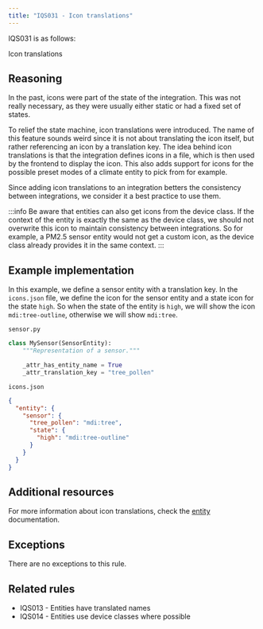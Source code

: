 ```yaml
---
title: "IQS031 - Icon translations"
---
```


IQS031 is as follows:

Icon translations

## Reasoning

In the past, icons were part of the state of the integration.
This was not really necessary, as they were usually either static or had a fixed set of states.

To relief the state machine, icon translations were introduced.
The name of this feature sounds weird since it is not about translating the icon itself, but rather referencing an icon by a translation key.
The idea behind icon translations is that the integration defines icons in a file, which is then used by the frontend to display the icon.
This also adds support for icons for the possible preset modes of a climate entity to pick from for example.

Since adding icon translations to an integration betters the consistency between integrations, we consider it a best practice to use them.

:::info
Be aware that entities can also get icons from the device class.
If the context of the entity is exactly the same as the device class, we should not overwrite this icon to maintain consistency between integrations.
So for example, a PM2.5 sensor entity would not get a custom icon, as the device class already provides it in the same context.
:::

## Example implementation

In this example, we define a sensor entity with a translation key.
In the `icons.json` file, we define the icon for the sensor entity and a state icon for the state `high`.
So when the state of the entity is `high`, we will show the icon `mdi:tree-outline`, otherwise we will show `mdi:tree`.

`sensor.py`
```python
class MySensor(SensorEntity):
    """Representation of a sensor."""

    _attr_has_entity_name = True
    _attr_translation_key = "tree_pollen"
```

`icons.json`
```json
{
  "entity": {
    "sensor": {
      "tree_pollen": "mdi:tree",
      "state": {
        "high": "mdi:tree-outline"
      }
    }
  }
}
```

## Additional resources

For more information about icon translations, check the [entity](../../entity#icon-translations) documentation.

## Exceptions

There are no exceptions to this rule.

## Related rules

- IQS013 - Entities have translated names
- IQS014 - Entities use device classes where possible